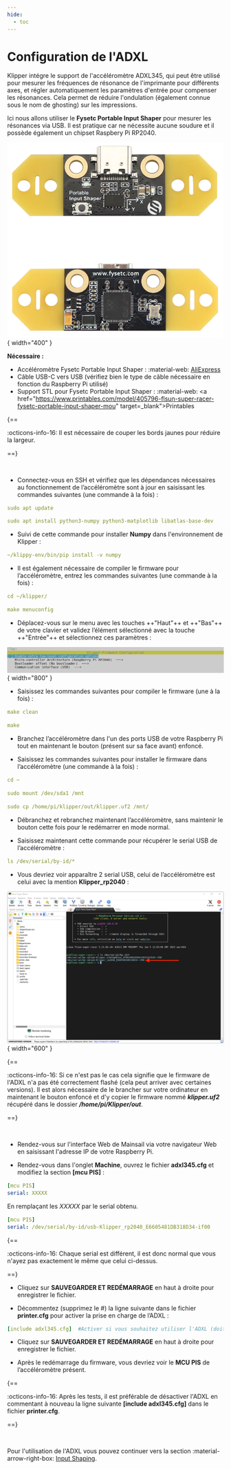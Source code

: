 ```yaml
---
hide:
  - toc
---
```


# Configuration de l'ADXL

Klipper intégre le support de l'accéléromètre ADXL345, qui peut être utilisé pour mesurer les fréquences de résonance de l'imprimante pour différents axes, et régler automatiquement les paramètres d'entrée pour compenser les résonances. Cela permet de réduire l'ondulation (également connue sous le nom de ghosting) sur les impressions.

Ici nous allons utiliser le **Fysetc Portable Input Shaper** pour mesurer les résonances via USB. Il est pratique car ne nécessite aucune soudure et il possède également un chipset Raspbery Pi RP2040.

![Fysetc Portable Input Shaper](../assets/img/configurations/pis-1.png){ width="400" }

**Nécessaire :**

- Accéléromètre Fysetc Portable Input Shaper : :material-web: <a href="https://fr.aliexpress.com/item/1005004557777368.html" target="_blank">AliExpress</a>
- Câble USB-C vers USB (vérifiez bien le type de câble nécessaire en fonction du Raspberry Pi utilisé)
- Support STL pour Fysetc Portable Input Shaper : :material-web: <a href="https://www.printables.com/model/405796-flsun-super-racer-fysetc-portable-input-shaper-mou" target=_blank">Printables</a>

{==

:octicons-info-16: Il est nécessaire de couper les bords jaunes pour réduire la largeur.
 
==}
  
<br />
  
- Connectez-vous en SSH et vérifiez que les dépendances nécessaires au fonctionnement de l’accéléromètre sont à jour en saisissant les commandes suivantes (une commande à la fois) :

``` yaml
sudo apt update
```

``` yaml
sudo apt install python3-numpy python3-matplotlib libatlas-base-dev
```

- Suivi de cette commande pour installer **Numpy** dans l'environnement de Klipper :

``` yaml
~/klippy-env/bin/pip install -v numpy
```

- Il est également nécessaire de compiler le firmware pour l’accéléromètre, entrez les commandes suivantes (une commande à la fois) :

``` yaml
cd ~/klipper/
```
  
``` yaml
make menuconfig
```

- Déplacez-vous sur le menu avec les touches ++"Haut"++ et ++"Bas"++ de votre clavier et validez l’élément sélectionné avec la touche ++"Entrée"++ et sélectionnez ces paramètres :
  
![Fysetc Portable Input Shaper](../assets/img/configurations/pis-2.png){ width="800" }

- Saisissez les commandes suivantes pour compiler le firmware (une à la fois) :

``` yaml
make clean
```

``` yaml
make
```

- Branchez l’accéléromètre dans l'un des ports USB de votre Raspberry Pi tout en maintenant le bouton (présent sur sa face avant) enfoncé.
  
- Saisissez les commandes suivantes pour installer le firmware dans l’accéléromètre (une commande à la fois) :

``` yaml
cd ~
```

``` yaml
sudo mount /dev/sda1 /mnt
```
  
``` yaml
sudo cp /home/pi/klipper/out/klipper.uf2 /mnt/
```

- Débranchez et rebranchez maintenant l’accéléromètre, sans maintenir le bouton cette fois pour le redémarrer en mode normal.

- Saisissez maintenant cette commande pour récupérer le serial USB de l’accéléromètre :
  
``` yaml
ls /dev/serial/by-id/*
```

- Vous devriez voir apparaître 2 serial USB, celui de l’accéléromètre est celui avec la mention **Klipper_rp2040** :

![Fysetc Portable Input Shaper](../assets/img/configurations/pis-3.png){ width="600" }

{==

:octicons-info-16: Si ce n'est pas le cas cela signifie que le firmware de l'ADXL n'a pas été correctement flashé (cela peut arriver avec certaines versions). Il est alors nécessaire de le brancher sur votre ordinateur en maintenant le bouton enfoncé et d'y copier le firmware nommé <b><i>klipper.uf2</i></b> récupéré dans le dossier <b><i>/home/pi/Klipper/out</i></b>.

==}
  
<br />

- Rendez-vous sur l'interface Web de Mainsail via votre navigateur Web en saisissant l'adresse IP de votre Raspberry Pi.

- Rendez-vous dans l'onglet **Machine**, ouvrez le fichier **adxl345.cfg** et modifiez la section **[mcu PIS]** :
 
``` yaml title="adxl345.cfg"
[mcu PIS]
serial: XXXXX
```

En remplaçant les *XXXXX* par le serial obtenu.

``` yaml title="adxl345.cfg"
[mcu PIS]
serial: /dev/serial/by-id/usb-Klipper_rp2040_E6605481DB318D34-if00
```
  
{==

:octicons-info-16: Chaque serial est différent, il est donc normal que vous n'ayez pas exactement le même que celui ci-dessus.

==}

- Cliquez sur **SAUVEGARDER ET REDÉMARRAGE** en haut à droite pour enregistrer le fichier.

- Décommentez (supprimez le #) la ligne suivante dans le fichier **printer.cfg** pour activer la prise en charge de l’ADXL :

``` yaml title="printer.cfg"
[include adxl345.cfg]  #Activer si vous souhaitez utiliser l'ADXL (doit être désactivé après utilisation)
```

- Cliquez sur **SAUVEGARDER ET REDÉMARRAGE** en haut à droite pour enregistrer le fichier.

- Après le redémarrage du firmware, vous devriez voir le **MCU PIS** de l’accéléromètre présent.
  
{==

:octicons-info-16: Après les tests, il est préférable de désactiver l'ADXL en commentant à nouveau la ligne suivante **[include adxl345.cfg]** dans le fichier **printer.cfg**.
  
==}

<br />

Pour l'utilisation de l'ADXL vous pouvez continuer vers la section :material-arrow-right-box: [Input Shaping](../calibrations/input-shaping.md).
